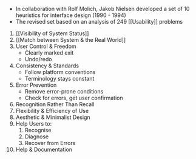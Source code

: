 - In collaboration with Rolf Molich, Jakob Nielsen developed a set of 10 heuristics for interface design (1990 - 1994)
- The revised set based on an analysis of 249 [[Usability]] problems

1. [[Visibility of System Status]]
2. [[Match between System & the Real World]]
3. User Control & Freedom
	- Clearly marked exit
	- Undo/redo
4. Consistency & Standards
	- Follow platform conventions
	- Terminology stays constant
1. Error Prevention
	- Remove error-prone conditions
	- Check for errors, get user confirmation
2. Recognition Rather Than Recall
3. Flexibility & Efficiency of Use
4. Aesthetic & Minimalist Design
5. Help Users to:
	1. Recognise
	2. Diagnose
	3. Recover from Errors
6. Help & Documentation
